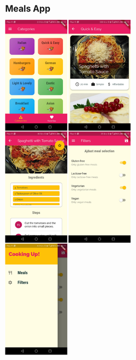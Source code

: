 # Meals App
<p float="left">
<img src="docs/1.jpg" alt="drawing" width="200"/>
<img src="docs/2.jpg" alt="drawing" width="200"/>
<img src="docs/3.jpg" alt="drawing" width="200"/>
<img src="docs/4.jpg" alt="drawing" width="200"/>
<img src="docs/5.jpg" alt="drawing" width="200"/>
</p>